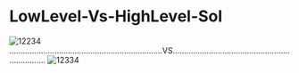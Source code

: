# LowLevel-Vs-HighLevel-Sol
![12234](https://github.com/itachi2003/LowLevel-Vs-HighLevel-Sol/assets/70573427/1327af67-e0ce-4c8c-bf77-164096f2b85f)
....................................................................VS....................................................................
![12334](https://github.com/itachi2003/LowLevel-Vs-HighLevel-Sol/assets/70573427/2127f8d3-7f0b-4bf5-b33c-8de059c78f1f)
